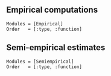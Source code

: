 
##  Empirical computations
```@autodocs
Modules = [Empirical]
Order   = [:type, :function]
```

##  Semi-empirical estimates
```@autodocs
Modules = [Semiempirical]
Order   = [:type, :function]
```
